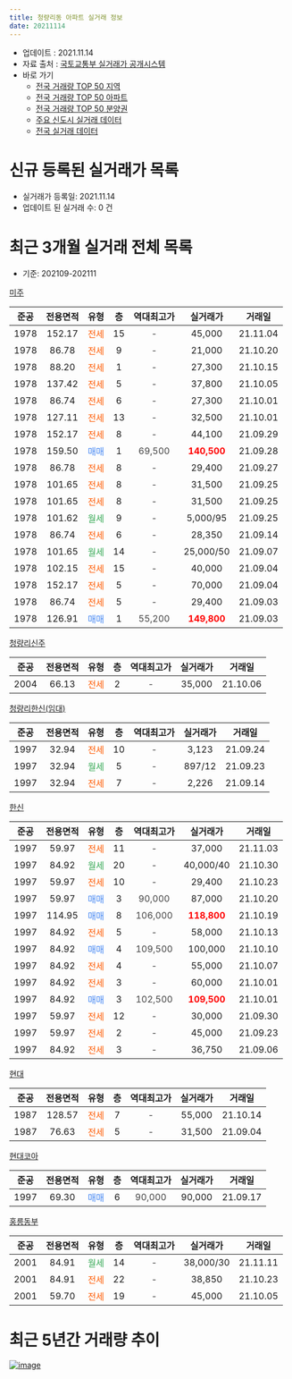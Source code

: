 ```yaml
---
title: 청량리동 아파트 실거래 정보
date: 20211114
---
```


* 업데이트 : 2021.11.14
* 자료 출처 : [국토교통부 실거래가 공개시스템](http://rt.molit.go.kr)
* 바로 가기
    * [전국 거래량 TOP 50 지역](https://apt-info.github.io/apt-trade-info/tr)
    * [전국 거래량 TOP 50 아파트](https://apt-info.github.io/apt-trade-info/ta)
    * [전국 거래량 TOP 50 분양권](https://apt-info.github.io/apt-trade-info/tb)
    * [주요 신도시 실거래 데이터](https://apt-info.github.io/apt-trade-info/newtown)
    * [전국 실거래 데이터](https://apt-info.github.io/apt-trade-info/all)



<script async src="https://pagead2.googlesyndication.com/pagead/js/adsbygoogle.js"></script>
<!-- 기본광고 -->
<ins class="adsbygoogle"
     style="display:block"
     data-ad-client="ca-pub-1142216861245946"
     data-ad-slot="4805727019"
     data-ad-format="auto"
     data-full-width-responsive="true"></ins>
<script>
     (adsbygoogle = window.adsbygoogle || []).push({});
</script>


# 신규 등록된 실거래가 목록

* 실거래가 등록일: 2021.11.14
* 업데이트 된 실거래 수: 0 건




<script async src="https://pagead2.googlesyndication.com/pagead/js/adsbygoogle.js"></script>
<!-- 기본광고 -->
<ins class="adsbygoogle"
     style="display:block"
     data-ad-client="ca-pub-1142216861245946"
     data-ad-slot="4805727019"
     data-ad-format="auto"
     data-full-width-responsive="true"></ins>
<script>
     (adsbygoogle = window.adsbygoogle || []).push({});
</script>


# 최근 3개월 실거래 전체 목록
* 기준: 202109-202111


[미주](https://search.naver.com/search.naver?query=%EB%AF%B8%EC%A3%BC)

|준공|전용면적|유형|층|역대최고가|실거래가|거래일|
|:---:|:---:|:---:|:---:|:---:|:---:|:---:|
|1978|152.17|<span style="color:#FF5A00">전세</span>|15|<span style="color:#444444">-</span>|45,000|21.11.04|
|1978|86.78|<span style="color:#FF5A00">전세</span>|9|<span style="color:#444444">-</span>|21,000|21.10.20|
|1978|88.20|<span style="color:#FF5A00">전세</span>|1|<span style="color:#444444">-</span>|27,300|21.10.15|
|1978|137.42|<span style="color:#FF5A00">전세</span>|5|<span style="color:#444444">-</span>|37,800|21.10.05|
|1978|86.74|<span style="color:#FF5A00">전세</span>|6|<span style="color:#444444">-</span>|27,300|21.10.01|
|1978|127.11|<span style="color:#FF5A00">전세</span>|13|<span style="color:#444444">-</span>|32,500|21.10.01|
|1978|152.17|<span style="color:#FF5A00">전세</span>|8|<span style="color:#444444">-</span>|44,100|21.09.29|
|1978|159.50|<span style="color:#4285F3">매매</span>|1|<span style="color:#444444">69,500</span>|<b><span style="color:#FF0000">140,500</span></b>|21.09.28|
|1978|86.78|<span style="color:#FF5A00">전세</span>|8|<span style="color:#444444">-</span>|29,400|21.09.27|
|1978|101.65|<span style="color:#FF5A00">전세</span>|8|<span style="color:#444444">-</span>|31,500|21.09.25|
|1978|101.65|<span style="color:#FF5A00">전세</span>|8|<span style="color:#444444">-</span>|31,500|21.09.25|
|1978|101.62|<span style="color:#34A853">월세</span>|9|<span style="color:#444444">-</span>|5,000/95|21.09.25|
|1978|86.74|<span style="color:#FF5A00">전세</span>|6|<span style="color:#444444">-</span>|28,350|21.09.14|
|1978|101.65|<span style="color:#34A853">월세</span>|14|<span style="color:#444444">-</span>|25,000/50|21.09.07|
|1978|102.15|<span style="color:#FF5A00">전세</span>|15|<span style="color:#444444">-</span>|40,000|21.09.04|
|1978|152.17|<span style="color:#FF5A00">전세</span>|5|<span style="color:#444444">-</span>|70,000|21.09.04|
|1978|86.74|<span style="color:#FF5A00">전세</span>|5|<span style="color:#444444">-</span>|29,400|21.09.03|
|1978|126.91|<span style="color:#4285F3">매매</span>|1|<span style="color:#444444">55,200</span>|<b><span style="color:#FF0000">149,800</span></b>|21.09.03|

[청량리신주](https://search.naver.com/search.naver?query=%EC%B2%AD%EB%9F%89%EB%A6%AC%EC%8B%A0%EC%A3%BC)

|준공|전용면적|유형|층|역대최고가|실거래가|거래일|
|:---:|:---:|:---:|:---:|:---:|:---:|:---:|
|2004|66.13|<span style="color:#FF5A00">전세</span>|2|<span style="color:#444444">-</span>|35,000|21.10.06|

[청량리한신(임대)](https://search.naver.com/search.naver?query=%EC%B2%AD%EB%9F%89%EB%A6%AC%ED%95%9C%EC%8B%A0%28%EC%9E%84%EB%8C%80%29)

|준공|전용면적|유형|층|역대최고가|실거래가|거래일|
|:---:|:---:|:---:|:---:|:---:|:---:|:---:|
|1997|32.94|<span style="color:#FF5A00">전세</span>|10|<span style="color:#444444">-</span>|3,123|21.09.24|
|1997|32.94|<span style="color:#34A853">월세</span>|5|<span style="color:#444444">-</span>|897/12|21.09.23|
|1997|32.94|<span style="color:#FF5A00">전세</span>|7|<span style="color:#444444">-</span>|2,226|21.09.14|

[한신](https://search.naver.com/search.naver?query=%ED%95%9C%EC%8B%A0)

|준공|전용면적|유형|층|역대최고가|실거래가|거래일|
|:---:|:---:|:---:|:---:|:---:|:---:|:---:|
|1997|59.97|<span style="color:#FF5A00">전세</span>|11|<span style="color:#444444">-</span>|37,000|21.11.03|
|1997|84.92|<span style="color:#34A853">월세</span>|20|<span style="color:#444444">-</span>|40,000/40|21.10.30|
|1997|59.97|<span style="color:#FF5A00">전세</span>|10|<span style="color:#444444">-</span>|29,400|21.10.23|
|1997|59.97|<span style="color:#4285F3">매매</span>|3|<span style="color:#444444">90,000</span>|87,000|21.10.20|
|1997|114.95|<span style="color:#4285F3">매매</span>|8|<span style="color:#444444">106,000</span>|<b><span style="color:#FF0000">118,800</span></b>|21.10.19|
|1997|84.92|<span style="color:#FF5A00">전세</span>|5|<span style="color:#444444">-</span>|58,000|21.10.13|
|1997|84.92|<span style="color:#4285F3">매매</span>|4|<span style="color:#444444">109,500</span>|100,000|21.10.10|
|1997|84.92|<span style="color:#FF5A00">전세</span>|4|<span style="color:#444444">-</span>|55,000|21.10.07|
|1997|84.92|<span style="color:#FF5A00">전세</span>|3|<span style="color:#444444">-</span>|60,000|21.10.01|
|1997|84.92|<span style="color:#4285F3">매매</span>|3|<span style="color:#444444">102,500</span>|<b><span style="color:#FF0000">109,500</span></b>|21.10.01|
|1997|59.97|<span style="color:#FF5A00">전세</span>|12|<span style="color:#444444">-</span>|30,000|21.09.30|
|1997|59.97|<span style="color:#FF5A00">전세</span>|2|<span style="color:#444444">-</span>|45,000|21.09.23|
|1997|84.92|<span style="color:#FF5A00">전세</span>|3|<span style="color:#444444">-</span>|36,750|21.09.06|

[현대](https://search.naver.com/search.naver?query=%ED%98%84%EB%8C%80)

|준공|전용면적|유형|층|역대최고가|실거래가|거래일|
|:---:|:---:|:---:|:---:|:---:|:---:|:---:|
|1987|128.57|<span style="color:#FF5A00">전세</span>|7|<span style="color:#444444">-</span>|55,000|21.10.14|
|1987|76.63|<span style="color:#FF5A00">전세</span>|5|<span style="color:#444444">-</span>|31,500|21.09.04|

[현대코아](https://search.naver.com/search.naver?query=%ED%98%84%EB%8C%80%EC%BD%94%EC%95%84)

|준공|전용면적|유형|층|역대최고가|실거래가|거래일|
|:---:|:---:|:---:|:---:|:---:|:---:|:---:|
|1997|69.30|<span style="color:#4285F3">매매</span>|6|<span style="color:#444444">90,000</span>|90,000|21.09.17|

[홍릉동부](https://search.naver.com/search.naver?query=%ED%99%8D%EB%A6%89%EB%8F%99%EB%B6%80)

|준공|전용면적|유형|층|역대최고가|실거래가|거래일|
|:---:|:---:|:---:|:---:|:---:|:---:|:---:|
|2001|84.91|<span style="color:#34A853">월세</span>|14|<span style="color:#444444">-</span>|38,000/30|21.11.11|
|2001|84.91|<span style="color:#FF5A00">전세</span>|22|<span style="color:#444444">-</span>|38,850|21.10.23|
|2001|59.70|<span style="color:#FF5A00">전세</span>|19|<span style="color:#444444">-</span>|45,000|21.10.05|



<script async src="https://pagead2.googlesyndication.com/pagead/js/adsbygoogle.js"></script>
<!-- 기본광고 -->
<ins class="adsbygoogle"
     style="display:block"
     data-ad-client="ca-pub-1142216861245946"
     data-ad-slot="4805727019"
     data-ad-format="auto"
     data-full-width-responsive="true"></ins>
<script>
     (adsbygoogle = window.adsbygoogle || []).push({});
</script>


# 최근 5년간 거래량 추이


<div style="width:100%;">
    <canvas id="deal_progress" height="200"></canvas>
</div>

<script>
new Chart(document.getElementById("deal_progress"), {
    type: 'line',
    data: {
        labels: ['16.01','16.02','16.03','16.04','16.05','16.06','16.07','16.08','16.09','16.10','16.11','16.12','17.01','17.02','17.03','17.04','17.05','17.06','17.07','17.08','17.09','17.10','17.11','17.12','18.01','18.02','18.03','18.04','18.05','18.06','18.07','18.08','18.09','18.10','18.11','18.12','19.01','19.02','19.03','19.04','19.05','19.06','19.07','19.08','19.09','19.10','19.11','19.12','20.01','20.02','20.03','20.04','20.05','20.06','20.07','20.08','20.09','20.10','20.11','20.12','21.01','21.02','21.03','21.04','21.05','21.06','21.07','21.08','21.09','21.10','21.11'],
        datasets: [{
            label: '매매/분양권',
            data: [11,8,13,19,22,12,36,18,20,17,9,7,9,6,19,23,19,15,13,6,8,23,15,11,23,12,10,3,10,6,21,25,5,1,5,0,3,2,8,4,4,9,6,13,3,24,23,8,5,10,6,2,5,26,11,7,5,8,6,8,15,3,6,3,7,6,8,3,3,4,0],
            borderColor: "rgba(66, 133, 243, 1)",
            backgroundColor: "rgba(66, 133, 243, 0.05)",
            borderWidth: 1,
            pointRadius: 0,
            fill: false,
            lineTension: 0
        },{
            label: '전/월세',
            data: [19,21,18,16,10,18,19,12,18,15,25,25,15,20,21,31,21,15,24,18,27,15,21,27,14,21,22,23,18,12,18,22,19,24,19,25,21,10,13,7,11,14,21,12,10,25,21,25,24,23,17,19,23,15,22,12,7,14,20,10,17,18,25,17,14,20,11,17,17,14,3],
            borderColor: "rgba(255, 90, 0, 1)",
            backgroundColor: "rgba(255, 90, 0, 0.05)",
            borderWidth: 1,
            pointRadius: 0,
            fill: false,
            lineTension: 0
        },{
            label: '합계',
            data: [30,29,31,35,32,30,55,30,38,32,34,32,24,26,40,54,40,30,37,24,35,38,36,38,37,33,32,26,28,18,39,47,24,25,24,25,24,12,21,11,15,23,27,25,13,49,44,33,29,33,23,21,28,41,33,19,12,22,26,18,32,21,31,20,21,26,19,20,20,18,3],
            borderColor: "rgba(0, 0, 0, 1)",
            backgroundColor: "rgba(0, 0, 0, 0.03)",
            borderWidth: 0.1,
            pointRadius: 0,
            fill: true,
            lineTension: 0
        }
        ]
    },
    options: {
        responsive: true,
        title: {
            display: false
        },
        tooltips: {
            mode: 'index',
            intersect: false
        },
        hover: {
            mode: 'nearest',
            intersect: true
        },
        scales: {
            xAxes: [{
                display: true,
                scaleLabel: {
                    display: true,
                    labelString: '년/월'
                }
            }],
            yAxes: [{
                display: true,
                ticks: {
                    suggestedMin: 0,
                },
                scaleLabel: {
                    display: true,
                    labelString: '실거래 수'
                }
            }]
        }
    }
});

</script>


[![image](https://apt-info.github.io/images/2020-01-03-apt-trade-info/1024x500.png)](https://play.google.com/store/apps/details?id=com.aptinfo.apttradeinfo)

